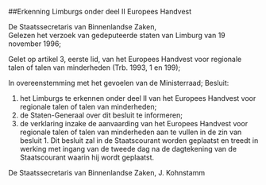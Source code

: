 <meta http-equiv='Content-Type' content='text/html; charset=utf-8' />

##Erkenning Limburgs onder deel II Europees Handvest 

De Staatssecretaris van Binnenlandse Zaken,  
Gelezen het verzoek van gedeputeerde staten van Limburg van 19 november 1996;

Gelet op artikel 3, eerste lid, van het Europees Handvest voor regionale talen of talen van minderheden (Trb. 1993, 1 en 199);

In overeenstemming met het gevoelen van de Ministerraad;
Besluit:    
1.   het Limburgs te erkennen onder deel II van het Europees Handvest voor regionale talen of talen van minderheden;
2.  de Staten-Generaal over dit besluit te informeren;
3.  de verklaring inzake de aanvaarding van het Europees Handvest voor regionale talen of talen van minderheden aan te vullen in de zin van besluit 1.    Dit besluit zal in de Staatscourant worden geplaatst en treedt in werking met ingang van de tweede dag na de dagtekening van de Staatscourant waarin hij wordt geplaatst.   

De 
Staatssecretaris van Binnenlandse Zaken, 
J. Kohnstamm      
